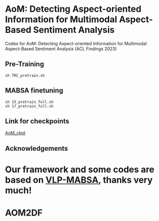 # AoM: Detecting Aspect-oriented Information for Multimodal Aspect-Based Sentiment Analysis

Codes for AoM: Detecting Aspect-oriented Information for Multimodal Aspect-Based Sentiment Analysis (ACL Findings 2023)

## Pre-Training

`sh TRC_pretrain.sh`

## MABSA finetuning
```
sh 15_pretrain_full.sh
sh 17_pretrain_full.sh
```

## Link for checkpoints
[AoM_ckpt](https://drive.google.com/drive/folders/13YovBuSu6jo9ctp7rJQm95aXsEeOHspV?usp=share_link)

## Acknowledgements
Our framework and some codes are based on [VLP-MABSA](https://github.com/NUSTM/VLP-MABSA), thanks very much!
=======
# AOM2DF
